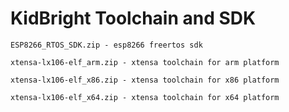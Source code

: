 # KidBright Toolchain and SDK

	ESP8266_RTOS_SDK.zip - esp8266 freertos sdk

	xtensa-lx106-elf_arm.zip - xtensa toolchain for arm platform

	xtensa-lx106-elf_x86.zip - xtensa toolchain for x86 platform

	xtensa-lx106-elf_x64.zip - xtensa toolchain for x64 platform
